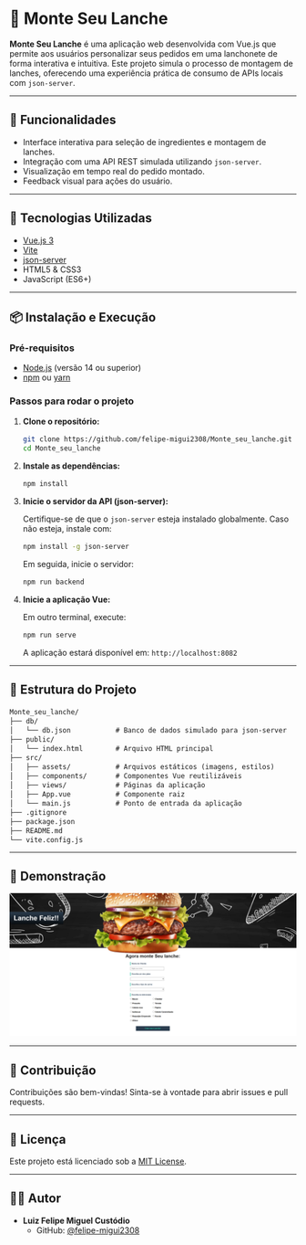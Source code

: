 
# 🍔 Monte Seu Lanche

**Monte Seu Lanche** é uma aplicação web desenvolvida com Vue.js que permite aos usuários personalizar seus pedidos em uma lanchonete de forma interativa e intuitiva. Este projeto simula o processo de montagem de lanches, oferecendo uma experiência prática de consumo de APIs locais com `json-server`.

---

## 🚀 Funcionalidades

- Interface interativa para seleção de ingredientes e montagem de lanches.
- Integração com uma API REST simulada utilizando `json-server`.
- Visualização em tempo real do pedido montado.
- Feedback visual para ações do usuário.

---

## 🧰 Tecnologias Utilizadas

- [Vue.js 3](https://vuejs.org/)
- [Vite](https://vitejs.dev/)
- [json-server](https://github.com/typicode/json-server)
- HTML5 & CSS3
- JavaScript (ES6+)

---

## 📦 Instalação e Execução

### Pré-requisitos

- [Node.js](https://nodejs.org/) (versão 14 ou superior)
- [npm](https://www.npmjs.com/) ou [yarn](https://yarnpkg.com/)

### Passos para rodar o projeto

1. **Clone o repositório:**

   ```bash
   git clone https://github.com/felipe-migui2308/Monte_seu_lanche.git
   cd Monte_seu_lanche
   ```

2. **Instale as dependências:**

   ```bash
   npm install
   ```

3. **Inicie o servidor da API (json-server):**

   Certifique-se de que o `json-server` esteja instalado globalmente. Caso não esteja, instale com:

   ```bash
   npm install -g json-server
   ```

   Em seguida, inicie o servidor:

   ```bash
   npm run backend
   ```

4. **Inicie a aplicação Vue:**

   Em outro terminal, execute:

   ```bash
   npm run serve
   ```

   A aplicação estará disponível em: `http://localhost:8082`

---

## 📁 Estrutura do Projeto

```
Monte_seu_lanche/
├── db/
│   └── db.json           # Banco de dados simulado para json-server
├── public/
│   └── index.html        # Arquivo HTML principal
├── src/
│   ├── assets/           # Arquivos estáticos (imagens, estilos)
│   ├── components/       # Componentes Vue reutilizáveis
│   ├── views/            # Páginas da aplicação
│   ├── App.vue           # Componente raiz
│   └── main.js           # Ponto de entrada da aplicação
├── .gitignore
├── package.json
├── README.md
└── vite.config.js
```

---

## 📸 Demonstração

![Monte seu lanche](https://github.com/felipe-migui2308/Monte_seu_lanche/blob/main/monte_seu_lanche.png?raw=true)


---

## 🤝 Contribuição

Contribuições são bem-vindas! Sinta-se à vontade para abrir issues e pull requests.

---

## 📄 Licença

Este projeto está licenciado sob a [MIT License](LICENSE).

---

## 👨‍💻 Autor

- **Luiz Felipe Miguel Custódio**
  - GitHub: [@felipe-migui2308](https://github.com/felipe-migui2308)
